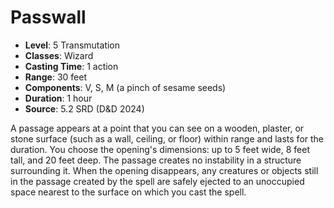 # Passwall

- **Level**: 5 Transmutation
- **Classes**: Wizard
- **Casting Time**: 1 action
- **Range**: 30 feet
- **Components**: V, S, M (a pinch of sesame seeds)
- **Duration**: 1 hour
- **Source**: 5.2 SRD (D&D 2024)

A passage appears at a point that you can see on a wooden, plaster, or stone surface (such as a wall, ceiling, or floor) within range and lasts for the duration. You choose the opening's dimensions: up to 5 feet wide, 8 feet tall, and 20 feet deep. The passage creates no instability in a structure surrounding it. When the opening disappears, any creatures or objects still in the passage created by the spell are safely ejected to an unoccupied space nearest to the surface on which you cast the spell.

